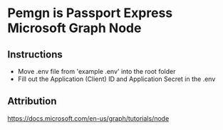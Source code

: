 # Pemgn is Passport Express Microsoft Graph Node

## Instructions

* Move .env file from 'example .env' into the root folder
* Fill out the Application (Client) ID and Application Secret in the .env

## Attribution

https://docs.microsoft.com/en-us/graph/tutorials/node